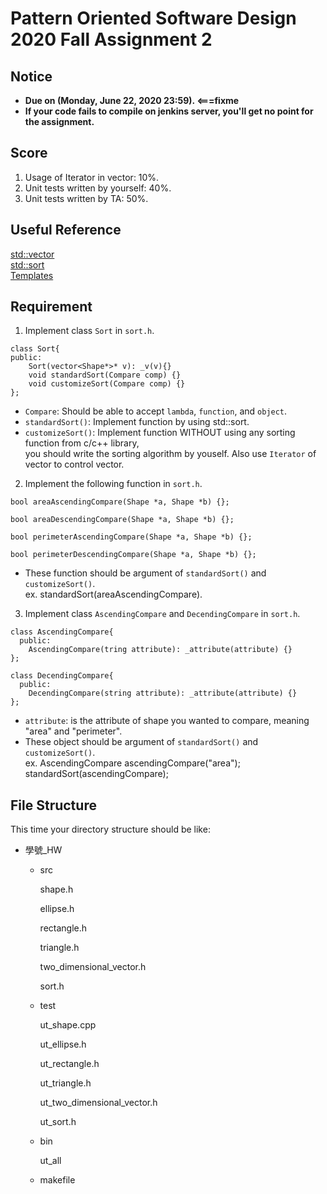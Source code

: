 # **Pattern Oriented Software Design 2020 Fall Assignment 2**  

## **Notice**  
* **Due on (Monday, June 22, 2020 23:59). <===fixme**  
* **If your code fails to compile on jenkins server, you'll get no point for the assignment.**  

## **Score**
1. Usage of Iterator in vector: 10%.
2. Unit tests written by yourself: 40%.
3. Unit tests written by TA: 50%.

## **Useful Reference**
[std::vector](http://www.cplusplus.com/reference/vector/vector/)  
[std::sort](http://www.cplusplus.com/reference/algorithm/sort/)  
[Templates](http://www.cplusplus.com/doc/oldtutorial/templates/)  

## **Requirement**  
1. Implement class `Sort` in `sort.h`.  
```
class Sort{
public:
    Sort(vector<Shape*>* v): _v(v){}
    void standardSort(Compare comp) {}
    void customizeSort(Compare comp) {}
};
```
* `Compare`: Should be able to accept `lambda`, `function`, and `object`.  
* `standardSort()`: Implement function by using std::sort.  
* `customizeSort()`: Implement function WITHOUT using any sorting function from c/c++ library,  
   you should write the sorting algorithm by youself. Also use `Iterator` of vector to control vector.   


2. Implement the following function in `sort.h`.  

```
bool areaAscendingCompare(Shape *a, Shape *b) {};

bool areaDescendingCompare(Shape *a, Shape *b) {};

bool perimeterAscendingCompare(Shape *a, Shape *b) {};

bool perimeterDescendingCompare(Shape *a, Shape *b) {};

```
* These function should be argument of `standardSort()` and `customizeSort()`.  
  ex. standardSort(areaAscendingCompare).   


3. Implement class `AscendingCompare` and `DecendingCompare` in `sort.h`.
```
class AscendingCompare{
  public:
    AscendingCompare(tring attribute): _attribute(attribute) {}
};

class DecendingCompare{
  public:
    DecendingCompare(string attribute): _attribute(attribute) {}
};
```
* `attribute`: is the attribute of shape you wanted to compare, meaning "area" and "perimeter".  
* These object should be argument of `standardSort()` and `customizeSort()`.  
  ex. AscendingCompare ascendingCompare("area");  standardSort(ascendingCompare);  

## **File Structure**
This time your directory structure should be like:
 - 學號_HW
    - src

      shape.h

      ellipse.h

      rectangle.h
      
      triangle.h
            
      two_dimensional_vector.h
      
      sort.h

    - test

      ut_shape.cpp
      
      ut_ellipse.h

      ut_rectangle.h
      
      ut_triangle.h
      
      ut_two_dimensional_vector.h
      
      ut_sort.h

    - bin

      ut_all

    - makefile